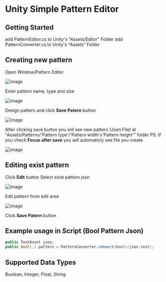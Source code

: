 # Unity Simple Pattern Editor

## Getting Started

add PatternEditor.cs to Unity's "Assets/Editor" Folder
add PatternConverter.cs to Unity's "Assets" Folder

## Creating new pattern

Open Window/Pattern Editor

![image](https://user-images.githubusercontent.com/75855560/151671807-fb88d387-8300-4f16-bb7b-131a6ba1e683.png)

Enter pattern name, type and size

![image](https://user-images.githubusercontent.com/75855560/151841918-2fc16763-bb9b-4241-9d3f-ce046ff97c92.png)

Design pattern and click <strong>Save Patern</strong> button

![image](https://user-images.githubusercontent.com/75855560/151842280-098705d9-00bc-41bc-b2ee-1cad9753350f.png)

After clicking save button you will see new pattern (Json File) at "Assets/Patterns/'Pattern type'/'Pattern width'x'Pattern height'" folder
PS. If you check <strong>Focus after save</strong> you will automaticly see file you create

![image](https://user-images.githubusercontent.com/75855560/151842380-a7f526c1-e8a0-42c6-8bca-8a53d9cf8ffe.png)

## Editing exist pattern

Click <strong>Edit</strong> button Select exist pattern json

![image](https://user-images.githubusercontent.com/75855560/151844051-4105415d-ee6d-4e5e-a620-47feca6e5c35.png)

Edit pattern from edit area

![image](https://user-images.githubusercontent.com/75855560/151844210-8fc69612-cc4c-4818-a2bb-9f0f9365096b.png)

Click <strong>Save Patern</strong> button

## Example usage in Script (Bool Pattern Json)
```c#
public TextAsset json;
public bool[,] pattern = PatternConverter.convert<bool>(json.text);
```

## Supported Data Types

Boolean, Integer, Float, String
